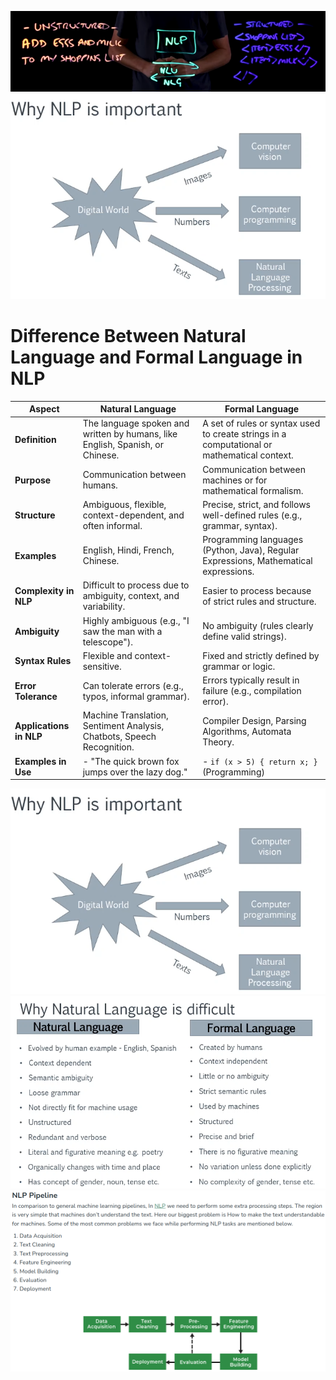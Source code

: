 


![nlu_nlg](assets/nlu_nlg.png)
![why_nlp](assets/why_nlp.png)

# Difference Between Natural Language and Formal Language in NLP

| **Aspect**               | **Natural Language**                               | **Formal Language**                               |
|--------------------------|---------------------------------------------------|-------------------------------------------------|
| **Definition**            | The language spoken and written by humans, like English, Spanish, or Chinese. | A set of rules or syntax used to create strings in a computational or mathematical context. |
| **Purpose**               | Communication between humans.                    | Communication between machines or for mathematical formalism. |
| **Structure**             | Ambiguous, flexible, context-dependent, and often informal. | Precise, strict, and follows well-defined rules (e.g., grammar, syntax). |
| **Examples**              | English, Hindi, French, Chinese.                 | Programming languages (Python, Java), Regular Expressions, Mathematical expressions. |
| **Complexity in NLP**     | Difficult to process due to ambiguity, context, and variability. | Easier to process because of strict rules and structure. |
| **Ambiguity**             | Highly ambiguous (e.g., "I saw the man with a telescope"). | No ambiguity (rules clearly define valid strings). |
| **Syntax Rules**          | Flexible and context-sensitive.                  | Fixed and strictly defined by grammar or logic. |
| **Error Tolerance**       | Can tolerate errors (e.g., typos, informal grammar). | Errors typically result in failure (e.g., compilation error). |
| **Applications in NLP**   | Machine Translation, Sentiment Analysis, Chatbots, Speech Recognition. | Compiler Design, Parsing Algorithms, Automata Theory. |
| **Examples in Use**       | - "The quick brown fox jumps over the lazy dog." | - `if (x > 5) { return x; }` (Programming) |


![alt text](assets/why_nlp.png)
![alt text](assets/why_nlp_difficult.png)
![alt text](assets/np-pipeline-intro.png)
